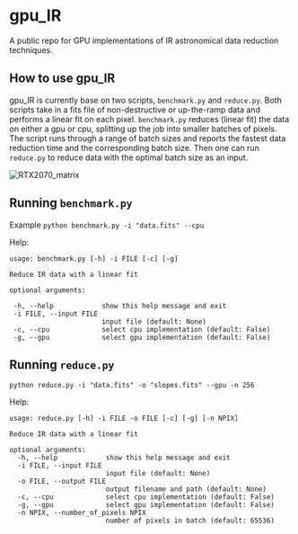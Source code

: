 # gpu_IR
A public repo for GPU implementations of IR astronomical data reduction techniques.

## How to use gpu_IR

gpu_IR is currently base on two scripts, `benchmark.py` and `reduce.py`. Both scripts take in a fits file of non-destructive or up-the-ramp data and performs a linear fit on each pixel. `benchmark.py` reduces (linear fit) the data on either a gpu or cpu, splitting up the job into smaller batches of pixels. The script runs through a range of batch sizes and reports the fastest data reduction time and the corresponding batch size. Then one can run `reduce.py` to reduce data with the optimal batch size as an input.

![RTX2070_matrix](https://user-images.githubusercontent.com/59940809/194172704-a1f6a259-a511-45e2-8562-00ffba6ab922.png)


## Running `benchmark.py`

Example
` python benchmark.py -i "data.fits" --cpu `
 
 Help:

    usage: benchmark.py [-h] -i FILE [-c] [-g]

    Reduce IR data with a linear fit

    optional arguments:

     -h, --help            show this help message and exit
     -i FILE, --input FILE
                           input file (default: None)                      
     -c, --cpu             select cpu implementation (default: False)
     -g, --gpu             select gpu implementation (default: False)

  
  
## Running `reduce.py`

` python reduce.py -i "data.fits" -o "slopes.fits" --gpu -n 256 `

Help:
    
    usage: reduce.py [-h] -i FILE -o FILE [-c] [-g] [-n NPIX]

    Reduce IR data with a linear fit

    optional arguments:
      -h, --help            show this help message and exit
      -i FILE, --input FILE
                            input file (default: None)
      -o FILE, --output FILE
                            output filename and path (default: None)
      -c, --cpu             select cpu implementation (default: False)
      -g, --gpu             select gpu implementation (default: False)
      -n NPIX, --number_of_pixels NPIX
                            number of pixels in batch (default: 65536)

